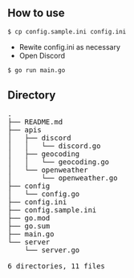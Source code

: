 ## How to use

```zsh
$ cp config.sample.ini config.ini
```

- Rewite config.ini as necessary
- Open Discord

```zsh
$ go run main.go
```

## Directory

<pre>
.
├── README.md
├── apis
│   ├── discord
│   │   └── discord.go
│   ├── geocoding
│   │   └── geocoding.go
│   └── openweather
│       └── openweather.go
├── config
│   └── config.go
├── config.ini
├── config.sample.ini
├── go.mod
├── go.sum
├── main.go
└── server
    └── server.go

6 directories, 11 files
</pre>
